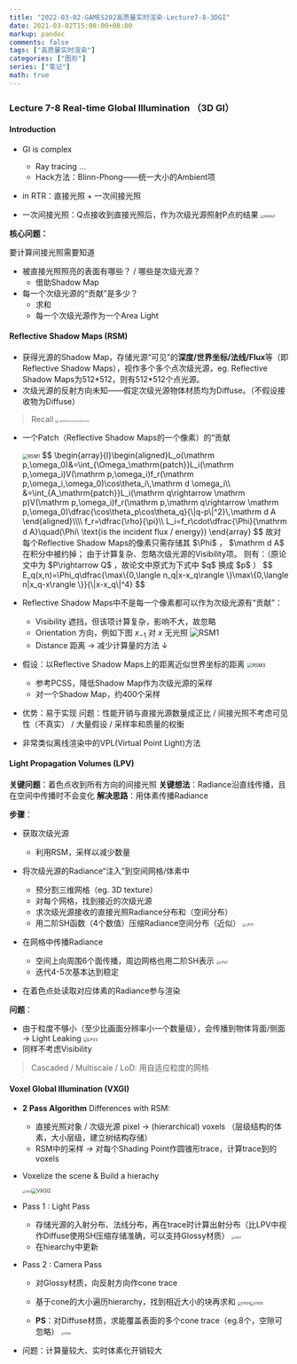 ```yaml
---
title: "2022-03-02-GAMES202高质量实时渲染-Lecture7-8-3DGI"
date: 2021-03-02T15:00:00+08:00
markup: pandoc
comments: false
tags: ["高质量实时渲染"]
categories: ["图形"]
series: ["笔记"]
math: true
---
```




### Lecture 7-8 Real-time Global Illumination （3D GI）

#### Introduction

+ GI is complex
  + Ray tracing ...
  + Hack方法：Blinn-Phong——统一大小的Ambient项
  
+ in RTR：直接光照 + 一次间接光照

+ 一次间接光照：Q点接收到直接光照后，作为次级光源照射P点的结果
  <img src="/images/games202/GIIntro1.png" alt="GIIntro1" style="zoom:40%;" />

**核心问题：**

要计算间接光照需要知道

+ 被直接光照照亮的表面有哪些？ / 哪些是次级光源？
  + 借助Shadow Map
+ 每一个次级光源的“贡献”是多少？
  + 求和
  + 每一个次级光源作为一个Area Light

#### Reflective Shadow Maps (RSM)

+ 获得光源的Shadow Map，存储光源“可见”的**深度/世界坐标/法线/Flux**等（即Reflective Shadow Maps），视作多个多个点次级光源，eg. Reflective Shadow Maps为512\*512，则有512\*512个点光源。
+ 次级光源的反射方向未知——假定次级光源物体材质均为Diffuse。（不假设接收物为Diffuse）

> Recall
> <img src="/images/games202/LightMeasurementofInterest.png" alt="LightMeasurementofInterest" style="zoom:30%;" />

+ 一个Patch（Reflective Shadow Maps的一个像素）的“贡献

  <img src="/images/games202/RSM1.png" alt="RSM1" style="zoom:60%;" />
  $$
  \begin{array}{l}\begin{aligned}L_o(\mathrm p,\omega_0)&=\int_{\Omega_\mathrm{patch}}L_i(\mathrm p,\omega_i)V(\mathrm p,\omega_i)f_r(\mathrm p,\omega_i,\omega_0)\cos\theta_i\,\mathrm d \omega_i\\
  &=\int_{A_\mathrm{patch}}L_i(\mathrm q\rightarrow \mathrm p)V(\mathrm p,\omega_i)f_r(\mathrm p,\mathrm q\rightarrow \mathrm p,\omega_0)\dfrac{\cos\theta_p\cos\theta_q}{\|q-p\|^2}\,\mathrm d A
  \end{aligned}\\\\
  f_r=\dfrac{\rho}{\pi}\\
  L_i=f_r\cdot\dfrac{\Phi}{\mathrm d A}\quad(\Phi\ \text{is the incident flux / energy})
  \end{array}
  $$
  故对每个Reflective Shadow Maps的像素只需存储其 $\Phi$ ， $\mathrm d A$ 在积分中被约掉；
  由于计算复杂、忽略次级光源的Visibility项。
  则有：（原论文中为 $P\rightarrow Q$ ，故论文中原式为下式中 $q$ 换成 $p$ ）
  $$
  E_q(x,n)=\Phi_q\dfrac{\max\{0,\langle n_q|x-x_q\rangle \}\max\{0,\langle n|x_q-x\rangle \}}{\|x-x_q\|^4}
  $$
  
+ Reflective Shadow Maps中不是每一个像素都可以作为次级光源有“贡献”：
  + Visibility 遮挡，但该项计算复杂，影响不大，故忽略
  + Orientation 方向，例如下图 $x_{-1}$ 对 $x$ 无光照
    <img src="/images/games202/RSM2.jpg" alt="RSM1" style="zoom: 100%;" />
  + Distance 距离 -> 减少计算量的方法 ↓
  
+ 假设：以Reflective Shadow Maps上的距离近似世界坐标的距离
  <img src="/images/games202/RSM3.jpg" alt="RSM3" style="zoom: 60%;" />

  + 参考PCSS，降低Shadow Map作为次级光源的采样
  + 对一个Shadow Map，约400个采样

+ 优势：易于实现
  问题：性能开销与直接光源数量成正比 / 间接光照不考虑可见性（不真实） / 大量假设 / 采样率和质量的权衡

+ 非常类似离线渲染中的VPL(Virtual Point Light)方法

#### Light Propagation Volumes (LPV)

**关键问题**：着色点收到所有方向的间接光照
**关键想法**：Radiance沿直线传播，且在空间中传播时不会变化
**解决思路**：用体素传播Radiance

**步骤**：

+ 获取次级光源
  + 利用RSM，采样以减少数量
  
+ 将次级光源的Radiance“注入”到空间网格/体素中
  + 预分割三维网格（eg. 3D texture）
  + 对每个网格，找到接近的次级光源
  + 求次级光源接收的直接光照Radiance分布和（空间分布）
  + 用二阶SH函数（4个数值）压缩Radiance空间分布（近似）
    <img src="/images/games202/LPV1.png" alt="LPV1" style="zoom: 40%;" />
  
+ 在网格中传播Radiance

  + 空间上向周围6个面传播，周边网格也用二阶SH表示
    <img src="/images/games202/LPV2.jpg" alt="LPV2" style="zoom: 40%;" />
  + 迭代4-5次基本达到稳定

+ 在着色点处读取对应体素的Radiance参与渲染

**问题**：

+ 由于粒度不够小（至少比画面分辨率小一个数量级），会传播到物体背面/侧面 -> Light Leaking
  <img src="/images/games202/LPV3.jpg" alt="LPV3" style="zoom:50%;" />
+ 同样不考虑Visibility

> Cascaded / Multiscale / LoD: 用自适应粒度的网格

#### Voxel Global Illumination (VXGI)

+ **2 Pass Algorithm**
  Differences with RSM:
  + 直接光照对象 / 次级光源 pixel -> (hierarchical) voxels
    （层级结构的体素，大小层级，建立树结构存储）
  + RSM中的采样 -> 对每个Shading Point作圆锥形trace，计算trace到的voxels
  
+ Voxelize the scene & Build a hierachy
  
  <img src="/images/games202/VXGI1.jpg" alt="VXGI1" style="zoom:30%;" /><img src="/images/games202/VXGI2.jpg" alt="VXGI2" style="zoom:60%;" />
  
+ Pass 1 : Light Pass
  + 存储光源的入射分布、法线分布，再在trace时计算出射分布（比LPV中视作Diffuse使用SH压缩存储准确，可以支持Glossy材质）
    <img src="/images/games202/VXGI3.png" alt="VXGI3" style="zoom:30%;" />
  + 在hiearchy中更新
  
+ Pass 2 : Camera Pass
  + 对Glossy材质，向反射方向作cone trace
  + 基于cone的大小遍历hierarchy，找到相近大小的块再求和
    <img src="/images/games202/VXGI4.jpg" alt="VXGI4" style="zoom:40%;" /><img src="/images/games202/VXGI5.jpg" alt="VXGI5" style="zoom:40%;" />
  
  + **PS**：对Diffuse材质，求能覆盖表面的多个cone trace（eg.8个，空隙可忽略）
    <img src="/images/games202/VXGI6.jpg" alt="VXGI6" style="zoom: 30%;" />
  
+ 问题：计算量较大、实时体素化开销较大